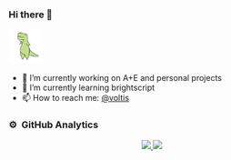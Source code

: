 ### Hi there 👋

<img src="https://github.com/avoltis/avoltis/raw/master/dinosaur_wave.gif" width="60">

- 🔭 I’m currently working on A+E and personal projects
- 🌱 I’m currently learning brightscript
- 📫 How to reach me: [@voltis](https://avoltis.github.io/portfolio/)

### ⚙️ &nbsp;GitHub Analytics

<p align="center">
<a href="https://github.com/vipink1203">
  <img height="180em" src="https://github-readme-stats-eight-theta.vercel.app/api?username=avoltis&show_icons=true&theme=vue-dark&include_all_commits=true&count_private=true" />
  <img height="180em" src="https://github-readme-stats-eight-theta.vercel.app/api/top-langs/?username=avoltis&layout=compact&exclude_lang=java+r&theme=vue-dark" />
</a>
</p>
